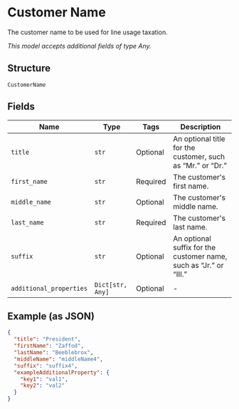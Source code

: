 
# Customer Name

The customer name to be used for line usage taxation.

*This model accepts additional fields of type Any.*

## Structure

`CustomerName`

## Fields

| Name | Type | Tags | Description |
|  --- | --- | --- | --- |
| `title` | `str` | Optional | An optional title for the customer, such as “Mr.” or “Dr.” |
| `first_name` | `str` | Required | The customer's first name. |
| `middle_name` | `str` | Optional | The customer's middle name. |
| `last_name` | `str` | Required | The customer's last name. |
| `suffix` | `str` | Optional | An optional suffix for the customer name, such as “Jr.” or “III.” |
| `additional_properties` | `Dict[str, Any]` | Optional | - |

## Example (as JSON)

```json
{
  "title": "President",
  "firstName": "Zaffod",
  "lastName": "Beeblebrox",
  "middleName": "middleName4",
  "suffix": "suffix4",
  "exampleAdditionalProperty": {
    "key1": "val1",
    "key2": "val2"
  }
}
```

